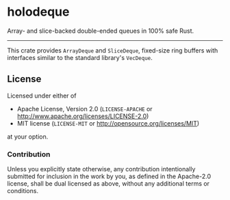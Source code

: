 # holodeque

Array- and slice-backed double-ended queues in 100% safe Rust.

---

This crate provides `ArrayDeque` and `SliceDeque`, fixed-size ring buffers with
interfaces similar to the standard library's `VecDeque`.

## License

Licensed under either of

- Apache License, Version 2.0 (`LICENSE-APACHE` or http://www.apache.org/licenses/LICENSE-2.0)
- MIT license (`LICENSE-MIT` or http://opensource.org/licenses/MIT)

at your option.

### Contribution

Unless you explicitly state otherwise, any contribution intentionally submitted
for inclusion in the work by you, as defined in the Apache-2.0 license, shall be
dual licensed as above, without any additional terms or conditions.
